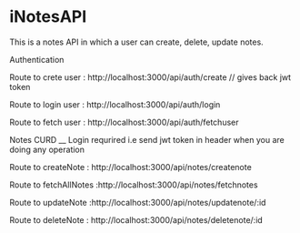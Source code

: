 # iNotesAPI
This is a notes API in which  a user can create, delete, update notes. 

Authentication

Route to crete user : http://localhost:3000/api/auth/create   // gives back jwt token

Route to login user : http://localhost:3000/api/auth/login

Route to fetch user : http://localhost:3000/api/auth/fetchuser

Notes CURD  __ Login requrired   i.e send jwt token in header when you are doing any  operation

Route to createNote : http://localhost:3000/api/notes/createnote

Route to fetchAllNotes :http://localhost:3000/api/notes/fetchnotes

Route to updateNote :http://localhost:3000/api/notes/updatenote/:id

Route to deleteNote : http://localhost:3000/api/notes/deletenote/:id


